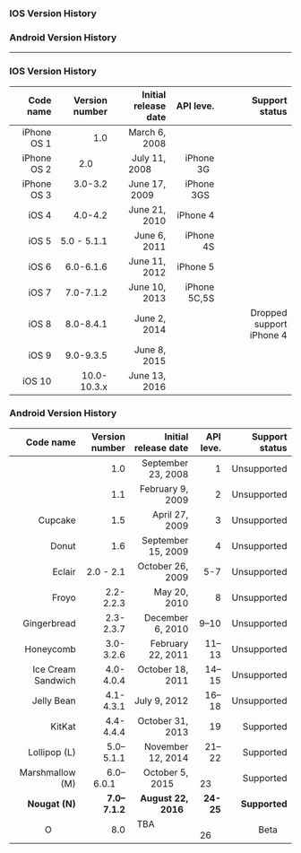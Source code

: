### IOS Version History
### Android Version History

------------------------------


### IOS Version History
|   Code name	|   Version number	|   Initial release date |   API leve.  |   Support status          |
|--:          |--:                |--:                     |--:           |--:                        |
|  iPhone OS 1|         1.0       |  March 6, 2008         |              |                           |
|  iPhone OS 2|          2.0      |  July 11, 2008         | iPhone 3G    |                           |
|  iPhone OS 3|      3.0-3.2      |  June 17, 2009         | iPhone 3GS   |                           |
|  iOS 4      |      4.0-4.2      |  June 21, 2010         | iPhone 4     |                           |
|  iOS 5      |      5.0 - 5.1.1  |  June 6, 2011          | iPhone 4S    |                           |
|  iOS 6      |      6.0-6.1.6    |  June 11, 2012         | iPhone 5     |                           |
|  iOS 7      |      7.0-7.1.2    |  June 10, 2013         | iPhone 5C,5S |                           |
|  iOS 8      |      8.0-8.4.1	  |  June 2, 2014          |              | Dropped support iPhone 4  |
|  iOS 9      |     9.0-9.3.5	    |  June 8, 2015          |              |                           |
|  iOS 10     |     10.0-10.3.x   |  June 13, 2016         |              |                           |


### Android Version History

|   Code name	|   Version number	|   Initial release date |   API leve.  |   Support status|
|--: 		    |--:			    |--:                     |--:           |--:              |
|   			|      1.0          | September 23, 2008     |      1       |   Unsupported   |
|   			|      1.1          |February 9, 2009        |      2       |   Unsupported  |
|Cupcake        |      1.5			|  April 27, 2009        |      3       |    Unsupported |
|Donut          |      1.6		    |  September 15, 2009    |      4       |    Unsupported |
|Eclair         |      2.0 - 2.1	|  October 26, 2009      |      5-7     |    Unsupported |
|Froyo          |      2.2-2.2.3	|  May 20, 2010          |       8      |    Unsupported |
|Gingerbread    |      2.3-2.3.7    |  December 6, 2010      |     9–10     |    Unsupported |
|Honeycomb      |      3.0-3.2.6	|  February 22, 2011     |     11–13    |    Unsupported |
|Ice Cream Sandwich|  4.0-4.0.4	    |  October 18, 2011      |     14–15    |    Unsupported |
|Jelly Bean     |      4.1-4.3.1    |  July 9, 2012          |      16–18   |    Unsupported |
|KitKat         |      4.4-4.4.4	|  October 31, 2013      |      19      |    Supported   |
|Lollipop (L)   |      5.0–5.1.1    |  November 12, 2014     |      21–22   |    Supported   |
|Marshmallow (M)|   6.0–6.0.1       |  October 5, 2015       |       23     |    Supported   |
|**Nougat (N)** |  **7.0–7.1.2**    |  **August 22, 2016**   |   **24-25**  | **Supported**  |
|O              |      8.0			|  TBA                   |       26     |    Beta        |
